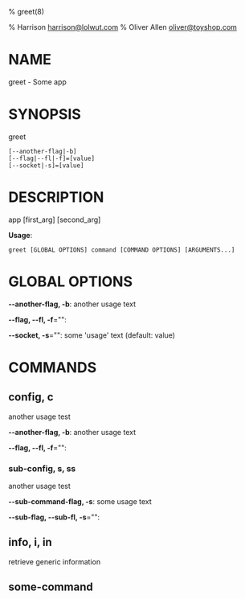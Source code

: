 % greet(8)

% Harrison <harrison@lolwut.com>
% Oliver Allen <oliver@toyshop.com>

# NAME

greet - Some app

# SYNOPSIS

greet

```
[--another-flag|-b]
[--flag|--fl|-f]=[value]
[--socket|-s]=[value]
```

# DESCRIPTION

app [first_arg] [second_arg]

**Usage**:

```
greet [GLOBAL OPTIONS] command [COMMAND OPTIONS] [ARGUMENTS...]
```

# GLOBAL OPTIONS

**--another-flag, -b**: another usage text

**--flag, --fl, -f**="":

**--socket, -s**="": some 'usage' text (default: value)


# COMMANDS

## config, c

another usage test

**--another-flag, -b**: another usage text

**--flag, --fl, -f**="":

### sub-config, s, ss

another usage test

**--sub-command-flag, -s**: some usage text

**--sub-flag, --sub-fl, -s**="":

## info, i, in

retrieve generic information

## some-command


